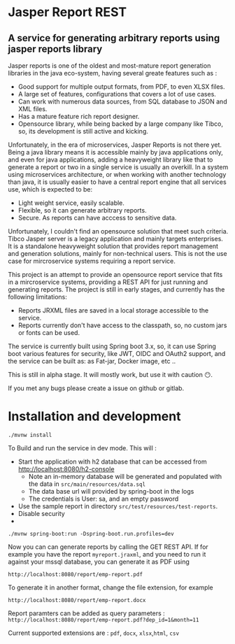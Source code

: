 # Jasper Report REST
## A service for generating arbitrary reports using jasper reports library

Jasper reports is one of the oldest and most-mature report generation libraries in the java eco-system, having several greate features such as :
- Good support for multiple output formats, from PDF, to even XLSX files.
- A large set of features, configurations that covers a lot of use cases.
- Can work with numerous data sources, from SQL database to JSON and XML files.
- Has a mature feature rich report designer.
- Opensource library, while being backed by a large company like Tibco, so, its development is still active and kicking.

Unfortunately, in the era of microservices, Jasper Reports is not there yet. Being a java library means it is accessible mainly by java applications only, and even for java applications, adding a heavyweight library like that to generate a report or two in a single service is usually an overkill.
In a system using microservices architecture, or when working with another technology than java, it is usually easier to have a central report engine that all services use, which is expected to be:
- Light weight service, easily scalable.
- Flexible, so it can generate arbitrary reports.
- Secure. As reports can have acccess to sensitive data.

Unfortunately, I couldn't find an opensource solution that meet such criteria. Tibco Jasper server is a legacy application and mainly targets enterprises. It is a standalone heavyweight solution that provides report management and generation solutions, mainly for non-technical users. This is not the use case for mircroservice systems requiring a report service.

This project is an attempt to provide an opensource report service that fits in a mircroservice systems, providing a REST API for just running and generating reports.
The project is still in early stages, and currently has the following limitations:
- Reports JRXML files are saved in a local storage accessible to the service.
- Reports currently don't have access to the classpath, so, no custom jars or fonts can be used.

The service is currently built using Spring boot 3.x, so, it can use Spring boot various features for security, like JWT, OIDC and OAuth2 support, and the service can be built as: as Fat-jar, Docker image, etc ..

This is still in alpha stage. It will mostly work, but use it with caution 😶.

If you met any bugs please create a issue on github or gitlab.

# Installation and development

```shell
./mvnw install
```

To Build and run the service in dev mode. 
This will :
- Start the application with h2 database that can be accessed from [http://localhost:8080/h2-console](http://localhost:8080/h2-console)
  - Note an in-memory database will be generated and populated with the data in `src/main/resources/data.sql`
  - The data base url will provided by spring-boot in the logs
  - The credentials is User: sa, and an empty password
- Use the sample report in directory `src/test/resources/test-reports`.
- Disable security
- 
```shell
./mvnw spring-boot:run -Dspring-boot.run.profiles=dev
```

Now you can can generate reports by calling the GET REST API. If for example you have the report `myreport.jraxml`, and you need to run it against your mssql database, you can generate it as PDF using

`http://localhost:8080/report/emp-report.pdf`

To generate it in another format, change the file extension, for example

`http://localhost:8080/report/emp-report.docx`

Report paramters can be added as query parameters :
`http://localhost:8080/report/emp-report.pdf?dep_id=1&month=11`

Current supported extensions are : `pdf`, `docx`, `xlsx`,`html`, `csv`